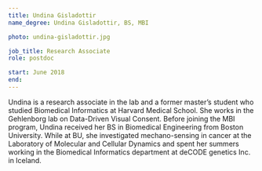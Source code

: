 ```yaml
---
title: Undina Gisladottir
name_degree: Undina Gisladottir, BS, MBI

photo: undina-gisladottir.jpg

job_title: Research Associate
role: postdoc

start: June 2018
end:
---
```

Undina is a research associate in the lab and a former master’s student who studied Biomedical Informatics at Harvard Medical School. She works in the Gehlenborg lab on Data-Driven Visual Consent. Before joining the MBI program, Undina received her BS in Biomedical Engineering from Boston University. While at BU, she investigated mechano-sensing in cancer at the Laboratory of Molecular and Cellular Dynamics and spent her summers working in the Biomedical Informatics department at deCODE genetics Inc. in Iceland.
